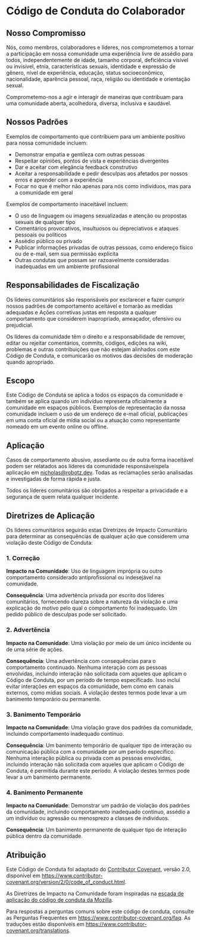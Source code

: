 # Código de Conduta do Colaborador

## Nosso Compromisso

Nós, como membros, colaboradores e líderes, nos comprometemos a tornar a participação em nossa
comunidade uma experiência livre de assédio para todos, independentemente de idade,
tamanho corporal, deficiência visível ou invisível, etnia, características sexuais,
identidade e expressão de gênero, nível de experiência, educação, status socioeconômico,
nacionalidade, aparência pessoal, raça, religião ou identidade
e orientação sexual.

Comprometemo-nos a agir e interagir de maneiras que contribuam para uma comunidade aberta, acolhedora,
diversa, inclusiva e saudável.

## Nossos Padrões

Exemplos de comportamento que contribuem para um ambiente positivo para nossa
comunidade incluem:

- Demonstrar empatia e gentileza com outras pessoas
- Respeitar opiniões, pontos de vista e experiências divergentes
- Dar e aceitar com elegância feedback construtivo
- Aceitar a responsabilidade e pedir desculpas aos afetados por nossos erros
  e aprender com a experiência
- Focar no que é melhor não apenas para nós como indivíduos, mas para a
  comunidade em geral

Exemplos de comportamento inaceitável incluem:

- O uso de linguagem ou imagens sexualizadas e atenção ou
  propostas sexuais de qualquer tipo
- Comentários provocativos, insultuosos ou depreciativos e ataques pessoais ou políticos
- Assédio público ou privado
- Publicar informações privadas de outras pessoas, como endereço físico ou
  de e-mail, sem sua permissão explícita
- Outras condutas que possam ser razoavelmente consideradas inadequadas em um
  ambiente profissional

## Responsabilidades de Fiscalização

Os líderes comunitários são responsáveis ​​por esclarecer e fazer cumprir nossos padrões de
comportamento aceitável e tomarão as medidas adequadas e Ações corretivas justas em
resposta a qualquer comportamento que considerem inapropriado, ameaçador, ofensivo
ou prejudicial.

Os líderes da comunidade têm o direito e a responsabilidade de remover, editar ou rejeitar
comentários, commits, códigos, edições na wiki, problemas e outras contribuições que
não estejam alinhados com este Código de Conduta, e comunicarão os motivos das
decisões de moderação quando apropriado.

## Escopo

Este Código de Conduta se aplica a todos os espaços da comunidade e também se aplica quando
um indivíduo representa oficialmente a comunidade em espaços públicos.
Exemplos de representação da nossa comunidade incluem o uso de um endereço de e-mail oficial,
publicações em uma conta oficial de mídia social ou a atuação como representante
nomeado em um evento online ou offline.

## Aplicação

Casos de comportamento abusivo, assediante ou de outra forma inaceitável podem ser
relatados aos líderes da comunidade responsáveis ​​pela aplicação em
nicholas@robotz.dev.
Todas as reclamações serão analisadas e investigadas de forma rápida e justa.

Todos os líderes comunitários são obrigados a respeitar a privacidade e a segurança de quem relata qualquer incidente.

## Diretrizes de Aplicação

Os líderes comunitários seguirão estas Diretrizes de Impacto Comunitário para determinar
as consequências de qualquer ação que considerem uma violação deste Código de Conduta:

### 1. Correção

**Impacto na Comunidade**: Uso de linguagem imprópria ou outro comportamento considerado
antiprofissional ou indesejável na comunidade.

**Consequência**: Uma advertência privada por escrito dos líderes comunitários, fornecendo
clareza sobre a natureza da violação e uma explicação do motivo
pelo qual o comportamento foi inadequado. Um pedido público de desculpas pode ser solicitado.

### 2. Advertência

**Impacto na Comunidade**: Uma violação por meio de um único incidente ou de uma série
de ações.

**Consequência**: Uma advertência com consequências para o comportamento continuado. Nenhuma
interação com as pessoas envolvidas, incluindo interação não solicitada com
aqueles que aplicam o Código de Conduta, por um período de tempo especificado. Isso
inclui evitar interações em espaços da comunidade, bem como em canais externos,
como mídias sociais. A violação destes termos pode levar a um banimento temporário ou
permanente.

### 3. Banimento Temporário

**Impacto na Comunidade**: Uma violação grave dos padrões da comunidade, incluindo
comportamento inadequado contínuo.

**Consequência**: Um banimento temporário de qualquer tipo de interação ou
comunicação pública com a comunidade por um período específico. Nenhuma interação pública ou
privada com as pessoas envolvidas, incluindo interação não solicitada
com aqueles que aplicam o Código de Conduta, é permitida durante este período.
A violação destes termos pode levar a um banimento permanente.

### 4. Banimento Permanente

**Impacto na Comunidade**: Demonstrar um padrão de violação dos padrões da comunidade,
incluindo comportamento inadequado contínuo, assédio a um
indivíduo ou agressão ou menosprezo a classes de indivíduos.

**Consequência**: Um banimento permanente de qualquer tipo de interação pública dentro
da comunidade.

## Atribuição

Este Código de Conduta foi adaptado do [Contributor Covenant][homepage],
versão 2.0, disponível em
https://www.contributor-covenant.org/version/2/0/code_of_conduct.html.

As Diretrizes de Impacto na Comunidade foram inspiradas na [escada de aplicação do código de conduta da Mozilla](https://github.com/mozilla/diversity).

[homepage]: https://www.contributor-covenant.org

Para respostas a perguntas comuns sobre este código de conduta, consulte as Perguntas Frequentes em
https://www.contributor-covenant.org/faq. As traduções estão disponíveis em
https://www.contributor-covenant.org/translations.
